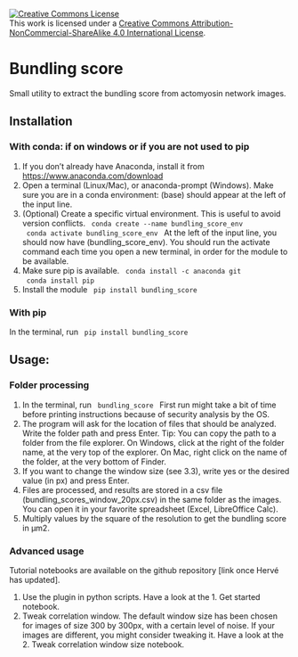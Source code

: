 
<a rel="license" href="http://creativecommons.org/licenses/by-nc-sa/4.0/"><img alt="Creative Commons License" style="border-width:0" src="https://i.creativecommons.org/l/by-nc-sa/4.0/88x31.png" /></a><br />This work is licensed under a <a rel="license" href="http://creativecommons.org/licenses/by-nc-sa/4.0/">Creative Commons Attribution-NonCommercial-ShareAlike 4.0 International License</a>.

# Bundling score
Small utility to extract the bundling score from actomyosin network images.

## Installation

### With conda: if on windows or if you are not used to pip
1. If you don’t already have Anaconda, install it from https://www.anaconda.com/download
2. Open a terminal (Linux/Mac), or anaconda-prompt (Windows). Make sure you are in a conda environment: (base) should appear at the left of the input line.
3. (Optional) Create a specific virtual environment. This is useful to avoid version conflicts.
<code> conda create --name bundling_score_env </code> 
<code> conda activate bundling_score_env </code> 
        At the left of the input line, you should now have (bundling_score_env).
        You should run the activate command each time you open a new terminal, in order for the module to be available.
4. Make sure pip is available.
<code> conda install -c anaconda git </code> 
<code> conda install pip </code> 
5. Install the module
<code> pip install bundling_score </code> 

### With pip
In the terminal, run
<code> pip install bundling_score </code> 

## Usage:
### Folder processing
1.	In the terminal, run
<code> bundling_score </code>
        First run might take a bit of time before printing instructions because of security analysis by the OS.
2.	The program will ask for the location of files that should be analyzed. Write the folder path and press Enter.
        Tip: You can copy the path to a folder from the file explorer. On Windows, click at the right of the folder name, at the very top of the explorer. On Mac, right click on the name of the folder, at the very bottom of Finder.
3.	If you want to change the window size (see 3.3), write yes or the desired value (in px) and press Enter.
4.	Files are processed, and results are stored in a csv file (bundling_scores_window_20px.csv)  in the same folder as the images. You can open it in your favorite spreadsheet (Excel, LibreOffice Calc).
5.	Multiply values by the square of the resolution to get the bundling score in μm2.

### Advanced usage
Tutorial notebooks are available on the github repository [link once Hervé has updated].
1.	Use the plugin in python scripts. Have a look at the 1. Get started notebook.
2.	Tweak correlation window. The default window size has been chosen for images of size 300 by 300px, with a certain level of noise. If your images are different, you might consider tweaking it. Have a look at the 2. Tweak correlation window size notebook.